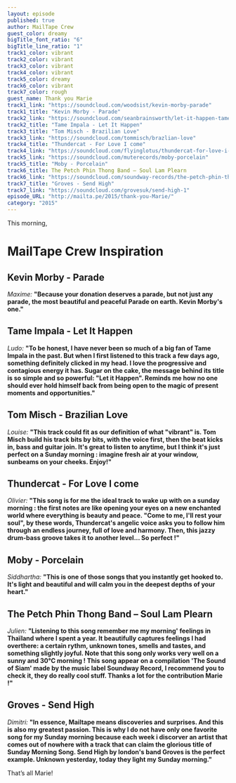 ```yaml
---
layout: episode
published: true
author: MailTape Crew
guest_color: dreamy
bigTitle_font_ratio: "6"
bigTitle_line_ratio: "1"
track1_color: vibrant
track2_color: vibrant
track3_color: vibrant
track4_color: vibrant
track5_color: dreamy
track6_color: vibrant
track7_color: rough
guest_name: Thank you Marie
track1_link: "https://soundcloud.com/woodsist/kevin-morby-parade"
track1_title: "Kevin Morby - Parade"
track2_link: "https://soundcloud.com/seanbrainsworth/let-it-happen-tame-impala-new-song"
track2_title: "Tame Impala - Let It Happen"
track3_title: "Tom Misch - Brazilian Love"
track3_link: "https://soundcloud.com/tommisch/brazlian-love"
track4_title: "Thundercat - For Love I come"
track4_link: "https://soundcloud.com/flyinglotus/thundercat-for-love-i-come"
track5_link: "https://soundcloud.com/muterecords/moby-porcelain"
track5_title: "Moby - Porcelain"
track6_title: The Petch Phin Thong Band – Soul Lam Plearn
track6_link: "https://soundcloud.com/soundway-records/the-petch-phin-thong-band-soul-lam-plearn"
track7_title: "Groves - Send High"
track7_link: "https://soundcloud.com/grovesuk/send-high-1"
episode_URL: "http://mailta.pe/2015/thank-you-Marie/"
category: "2015"
---
```


<p id="introduction">This morning,  </p>

# MailTape Crew Inspiration

## Kevin Morby - Parade
_Maxime:_ **"**Because your donation deserves a parade, but not just any parade, the most beautiful and peaceful Parade on earth. Kevin Morby's one.**"**

## Tame Impala - Let It Happen
_Ludo:_ **"**To be honest, I have never been so much of a big fan of Tame Impala in the past. But when I first listened to this track a few days ago, something definitely clicked in my head. I love the progressive and contagious energy it has. Sugar on the cake, the message behind its title is so simple and so powerful: "Let it Happen". Reminds me how no one should ever hold himself back from being open to the magic of present moments and opportunities.**"**

## Tom Misch - Brazilian Love
_Louise:_ **"**This track could fit as our definition of what "vibrant" is.
Tom Misch build his track bits by bits, with the voice first, then the beat kicks in, bass and guitar join. It's great to listen to anytime, but I think it's just perfect on a Sunday morning : imagine fresh air at your window, sunbeams on your cheeks. Enjoy!**"**

## Thundercat - For Love I come
_Olivier:_ **"**This song is for me the ideal track to wake up with on a sunday morning : the first notes are like opening your eyes on a new enchanted world where everything is beauty and peace. "Come to me, I'll rest your soul", by these words, Thundercat's angelic voice asks you to follow him through an endless journey, full of love and harmony.
Then, this jazzy drum-bass groove takes it to another level... So perfect !**"**

## Moby - Porcelain
_Siddhartha:_ **"**This is one of those songs that you instantly get hooked to. It's light and beautiful and will calm you in the deepest depths of your heart.**"**

## The Petch Phin Thong Band – Soul Lam Plearn
_Julien:_ **"**Listening to this song remember me my morning' feelings in Thaïland where I spent a year. It beautifully captures feelings I had overthere: a certain rythm, unknown tones, smells and tastes, and something slightly joyful.
Note that this song only works very well on a sunny and 30°C morning !
This song appear on a compilation 'The Sound of Siam' made by the music label Soundway Record, I recommend you to check it, they do really cool stuff. Thanks a lot for the contribution Marie !**"**

## Groves - Send High
_Dimitri:_ **"**In essence, Mailtape means discoveries and surprises. And this is also my greatest passion. This is why I do not have only one favorite song for my Sunday morning because each week i discorver an artist that comes out of nowhere with a track that can claim the glorious title of Sunday Morning Song. Send High by london's band Groves is the perfect example. Unknown yesterday, today they light my Sunday morning.**"**

<p id="outroduction">
That’s all Marie! </p>